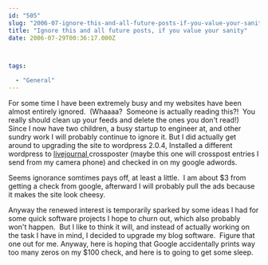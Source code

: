 ```yaml
---
id: "505"
slug: "2006-07-ignore-this-and-all-future-posts-if-you-value-your-sanity"
title: "Ignore this and all future posts, if you value your sanity"
date: 2006-07-29T00:36:17.000Z



tags:

  - "General"
---
```

<div class="sqs-html-content">
  <p>For some time I have been extremely busy and my websites have been almost entirely ignored.  (Whaaaa?  Someone is actually reading this?!  You really should clean up your feeds and delete the ones you don't read!)  Since I now have two children, a busy startup to engineer at, and other sundry work I will probably continue to ignore it.
But I did actually get around to upgrading the site to wordpress 2.0.4, Installed a different wordpress to <a title="livejournal" href="http://mclazarus.livejournal.com/">livejournal </a>crossposter (maybe this one will crosspost entries I send from my camera phone) and checked in on my google adwords.</p>
<p>Seems ignorance somtimes pays off, at least a little.  I am about $3 from getting a check from google, afterward I will probably pull the ads because it makes the site look cheesy.</p>
<p>Anyway the renewed interest is temporarily sparked by some ideas I had for some quick software projects I hope to churn out, which also probably won't happen.  But I like to think it will, and instead of actually working on the task I have in mind, I decided to upgrade my blog software.  Figure that one out for me.
Anyway, here is hoping that Google accidentally prints way too many zeros on my $100 check, and here is to going to get some sleep.</p>
</div>
